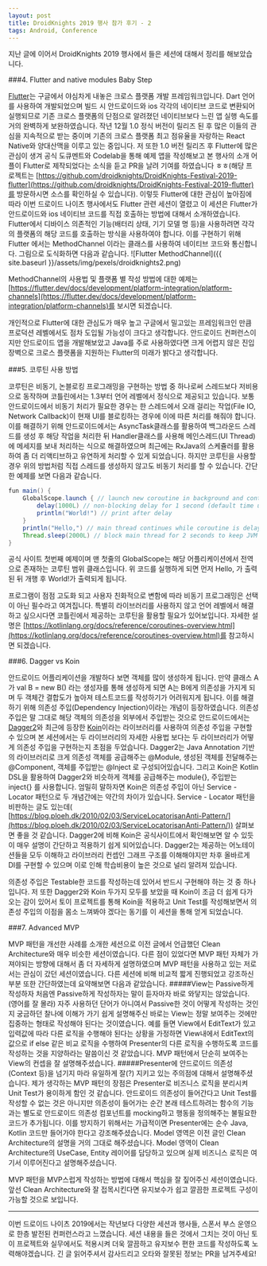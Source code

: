 ```yaml
---
layout: post
title: DroidKnights 2019 행사 참가 후기 - 2
tags: Android, Conference
---
```


지난 글에 이어서 DroidKnights 2019 행사에서 들은 세션에 대해서 정리를 해보았습니다.

###4. Flutter and native modules Baby Step

[Flutter](https://flutter.dev/)는 구글에서 야심차게 내놓은 크로스 플랫폼 개발 프레임워크입니다. Dart 언어를 사용하여 개발되었으며 빌드 시 안드로이드와 ios 각각의 네이티브 코드로 변환되어 실행되므로 기존 크로스 플랫폼의 단점으로 알려졌던 네이티브보다 느린 앱 실행 속도를 거의 완벽하게 보완하였습니다. 작년 12월 1.0 정식 버전이 릴리즈 된 후 많은 이들의 관심을 지속적으로 받는 중이며 기존의 크로스 플랫폼 최고 점유율을 자랑하는 React Native와 양대산맥을 이루고 있는 중입니다.
저 또한 1.0 버전 릴리즈 후 Flutter에 많은 관심이 생겨 공식 도큐멘트와 Codelab을 통해 예제 앱을 작성해보고 본 행사의 소개 어플이 Flutter로 제작되었다는 소식을 듣고 PR을 날려 기여를 하였습니다 ㅎㅎ(해당 프로젝트는 [https://github.com/droidknights/DroidKnights-Festival-2019-flutter](https://github.com/droidknights/DroidKnights-Festival-2019-flutter)를 방문하시면 소스를 확인하실 수 있습니다).
이렇듯 Flutter에 대한 관심이 높아짐에 따라 이번 드로이드 나이츠 행사에서도 Flutter 관련 세션이 열렸고 이 세션은 Flutter가 안드로이드와 ios 네이티브 코드를 직접 호출하는 방법에 대해서 소개하였습니다.
Flutter에서 디바이스 의존적인 기능(배터리 상태, 기기 모델 명 등)을 사용하려면 각각의 플랫폼의 해당 코드를 호출하는 방식을 사용하여야 합니다. 이를 구현하기 위해 Flutter 에서는 MethodChannel 이라는 클래스를 사용하여 네이티브 코드와 통신합니다. 그림으로 도식화하면 다음과 같습니다.
![Flutter MethodChannel]({{ site.baseurl }}/assets/img/pexels/droidknights2.png)

MethodChannel의 사용법 및 플랫폼 별 작성 방법에 대한 예제는 [https://flutter.dev/docs/development/platform-integration/platform-channels](https://flutter.dev/docs/development/platform-integration/platform-channels)를 보시면 되겠습니다.

개인적으로 Flutter에 대한 관심도가 매우 높고 구글에서 밀고있는 프레임워크인 만큼 프로덕션 레벨에서도 점차 도입될 가능성이 크다고 생각합니다. 안드로이드 컨퍼런스이지만 안드로이드 앱을 개발해보았고 Java를 주로 사용하였다면 크게 어렵지 않은 진입 장벽으로 크로스 플랫폼을 지원하는 Flutter의 미래가 밝다고 생각합니다.

###5. 코루틴 사용 방법

코루틴은 비동기, 논블로킹 프로그래밍을 구현하는 방법 중 하나로써 스레드보다 저비용으로 동작하며 코틀린에서는 1.3부터 언어 레벨에서 정식으로 제공되고 있습니다. 보통 안드로이드에서 비동기 처리가 필요한 경우는 한 스레드에서 오래 걸리는 작업(File IO, Network Callback)이 현재 UI를 블로킹하는 경우에 이에 따른 처리를 해줘야 합니다. 이를 해결하기 위해 안드로이드에서는 AsyncTask클래스를 활용하여 백그라운드 스레드를 생성 후 해당 작업을 처리한 뒤 Handler클래스를 사용해 메인스레드(UI Thread)에 메세지를 보내 처리하는 식으로 해결하였으며 최근에는 RxJava의 스케쥴러를 활용하여 좀 더 리액티브하고 유연하게 처리할 수 있게 되었습니다. 하지만 코루틴을 사용할 경우 위의 방법처럼 직접 스레드를 생성하지 않고도 비동기 처리를 할 수 있습니다.
간단한 예제를 보면 다음과 같습니다.

```java
fun main() {
    GlobalScope.launch { // launch new coroutine in background and continue
        delay(1000L) // non-blocking delay for 1 second (default time unit is ms)
        println("World!") // print after delay
    }
    println("Hello,") // main thread continues while coroutine is delayed
    Thread.sleep(2000L) // block main thread for 2 seconds to keep JVM alive
}
```

공식 사이트 첫번째 예제이며 맨 첫줄의 GlobalScope는 해당 어플리케이션에서 전역으로 존재하는 코루틴 범위 클래스입니다. 위 코드를 실행하게 되면 먼저 Hello, 가 출력된 뒤 개행 후 World!가 출력되게 됩니다.

프로그램이 점점 고도화 되고 사용자 친화적으로 변함에 따라 비동기 프로그래밍은 선택이 아닌 필수라고 여겨집니다. 특별히 라이브러리를 사용하지 않고 언어 레벨에서 해결하고 싶으시다면 코틀린에서 제공하는 코루틴을 활용할 필요가 있어보입니다. 자세한 설명은 [https://kotlinlang.org/docs/reference/coroutines-overview.html](https://kotlinlang.org/docs/reference/coroutines-overview.html)를 참고하시면 되겠습니다.

###6. Dagger vs Koin

안드로이드 어플리케이션을 개발하다 보면 객체를 많이 생성하게 됩니다. 만약 클래스 A가 val B = new B() 라는 생성자를 통해 생성하게 되면 A는 B에게 의존성을 가지게 되며 두 객체간 결합도가 높아져 테스트코드를 작성하기가 어려워지게 됩니다. 이를 해결하기 위해 의존성 주입(Dependency Injection)이라는 개념이 등장하였습니다. 의존성 주입은 말 그대로 해당 객체의 의존성을 외부에서 주입받는 것으로 안드로이드에서는 [Dagger2](https://google.github.io/dagger/)와 최근에 등장한 [Koin](https://insert-koin.io/)이라는 라이브러리를 사용하여 의존성 주입을 구현할 수 있으며 본 세션에서는 두 라이브러리의 자세한 사용법 보다는 두 라이브러리가 어떻게 의존성 주입을 구현하는지 초점을 두었습니다.
Dagger2는 Java Annotation 기반의 라이브러리로 크게 의존성 객체를 공급해주는 @Module, 생성된 객체를 전달해주는 @Component, 객체를 주입받는 @Inject 로 구성되어있습니다. 그리고 Koin은 Kotlin DSL을 활용하여 Dagger2와 비슷하게 객체를 공급해주는 module{}, 주입받는 inject{} 를 사용합니다.
엄밀히 말하자면 Koin은 의존성 주입이 아닌 Service - Locator 패턴으로 두 개념간에는 약간의 차이가 있습니다. Service - Locator 패턴을 비판하는 글도 있는데( [https://blog.ploeh.dk/2010/02/03/ServiceLocatorisanAnti-Pattern/](https://blog.ploeh.dk/2010/02/03/ServiceLocatorisanAnti-Pattern/)) 살펴보면 좋을 것 같습니다.
Dagger2에 비해 Koin은 공식사이트에서 확인해보면 알 수 있듯이 매우 설명이 간단하고 적용하기 쉽게 되어있습니다. Dagger2는 제공하는 어노테이션들을 모두 이해하고 라이브러리 컨셉인 그래프 구조를 이해해야지만 차후 올바르게 DI를 구현할 수 있으며 이로 인해 학습비용이 높은 것으로 널리 알려져 있습니다.

의존성 주입은 Testable한 코드를 작성하는데 있어서 반드시 구현해야 하는 것 중 하나입니다. 저 또한 Dagger2와 Koin 두가지 모두를 보았을 때 Koin이 조금 더 쉽게 다가오는 감이 있어서 토이 프로젝트를 통해 Koin을 적용하고 Unit Test를 작성해보면서 의존성 주입의 이점을 몸소 느껴봐야 겠다는 동기를 이 세션을 통해 얻게 되었습니다.

###7. Advanced MVP

MVP 패턴을 개선한 사례를 소개한 세션으로 이전 글에서 언급했던 Clean Architecture와 매우 비슷한 세션이였습니다. 다른 점이 있었다면 MVP 패턴 자체가 가져야되는 방향에 대해서 좀 더 자세하게 설명하였으며 MVP 패턴을 사용하고 있는 저로서는 관심이 갔던 세션이였습니다.
다른 세션에 비해 비교적 짧게 진행되었고 강조하신 부분 또한 간단하였는데 요약해보면 다음과 같았습니다.
#####View는 Passive하게 작성하자
처음엔 Passive하게 작성하자는 말이 듣자마자 바로 와닿지는 않았습니다. (영어를 잘 몰라) 자주 사용하던 단어가 아니여서 Passive한 것이 어떻게 작성하는 것인지 궁금하던 찰나에 이해가 가기 쉽게 설명해주신 바로는 View는 정말 보여주는 것에만 집중하는 형태로 작성해야 된다는 것이였습니다. 예를 들면 View에서 EditText가 있고 입력값에 따라 다른 로직을 수행해야 된다는 상황을 가정하면 View내에서 EditText의 값으로 if else 같은 비교 로직을 수행하여 Presenter의 다른 로직을 수행하도록 코드를 작성하는 것을 지양하라는 말씀이신 것 같았습니다. MVP 패턴에서 단순히 보여주는 View의 컨셉을 잘 설명해주셨습니다.
#####Presenter에 안드로이드 의존성 (Context 등)을 넘기지 마라
유일하게 잘(?) 지키고 있는 주의점에 대해서 설명해주셨습니다. 제가 생각하는 MVP 패턴의 장점은 Presenter로 비즈니스 로직을 분리시켜 Unit Test가 용이하게 함인 것 같습니다. 안드로이드 의존성이 들어간다고 Unit Test를 작성할 수 없는 것은 아니지만 의존성이 들어가는 순간 본래 테스트하려는 함수의 기능과는 별도로 안드로이드 의존성 컴포넌트를 mocking하고 행동을 정의해주는 불필요한 코드가 추가됩니다. 이를 방지하기 위해서는 가급적이면 Presenter에는 순수 Java, Kotlin 코드만 들어가야 한다고 강조해주셨습니다.
Model 영역은 이전 글인 Clean Architecture의 설명을 거의 그대로 해주셨습니다. Model 영역이 Clean Architecture의 UseCase, Entity 레이어를 담당하고 있으며 실제 비즈니스 로직은 여기서 이루어진다고 설명해주셨습니다.

MVP 패턴을 MVP스럽게 작성하는 방법에 대해서 핵심을 잘 짚어주신 세션이였습니다. 앞선 Clean Architecture와 잘 접목시킨다면 유지보수가 쉽고 깔끔한 프로젝트 구성이 가능할 것으로 보입니다.

----------------------------------------

이번 드로이드 나이츠 2019에서는 작년보다 다양한 세션과 행사들, 스폰서 부스 운영으로 한층 발전된 컨퍼런스라고 느꼈습니다. 세션 내용을 들은 것에서 그치는 것이 아닌 토이 프로젝트와 실무에서도 적용시켜 더욱 깔끔하고 유지보수 편한 코드를 작성하도록 노력해야겠습니다. 긴 글 읽어주셔서 감사드리고 오타와 잘못된 정보는 PR을 남겨주세요!